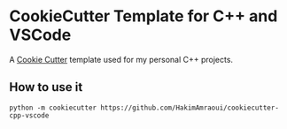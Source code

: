 # CookieCutter Template for C++ and VSCode

A [Cookie Cutter](https://github.com/cookiecutter/cookiecutter) template used for my personal C++ projects.

## How to use it

```
python -m cookiecutter https://github.com/HakimAmraoui/cookiecutter-cpp-vscode
```